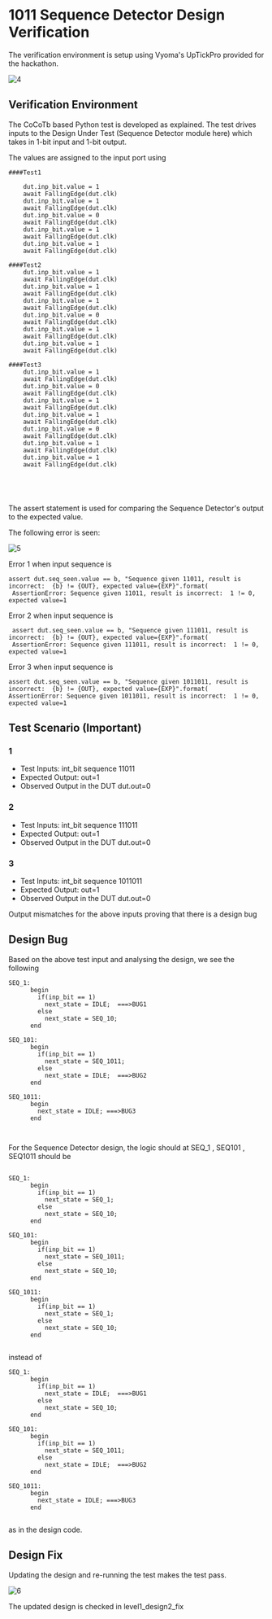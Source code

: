 # 1011 Sequence Detector Design Verification

The verification environment is setup using Vyoma's UpTickPro provided for the hackathon.

![4](https://user-images.githubusercontent.com/59868949/180657296-181a5752-32bf-4d20-9ac7-874928febd9e.png)


## Verification Environment
The CoCoTb based Python test is developed as explained. The test drives inputs to the Design Under Test (Sequence Detector module here) which takes in 1-bit input and 1-bit output.

The values are assigned to the input port using
```
####Test1

    dut.inp_bit.value = 1
    await FallingEdge(dut.clk)
    dut.inp_bit.value = 1
    await FallingEdge(dut.clk)
    dut.inp_bit.value = 0
    await FallingEdge(dut.clk)
    dut.inp_bit.value = 1
    await FallingEdge(dut.clk)
    dut.inp_bit.value = 1
    await FallingEdge(dut.clk)
    
####Test2
    dut.inp_bit.value = 1
    await FallingEdge(dut.clk)
    dut.inp_bit.value = 1
    await FallingEdge(dut.clk)
    dut.inp_bit.value = 1
    await FallingEdge(dut.clk)
    dut.inp_bit.value = 0
    await FallingEdge(dut.clk)
    dut.inp_bit.value = 1
    await FallingEdge(dut.clk)
    dut.inp_bit.value = 1
    await FallingEdge(dut.clk)
    
####Test3  
    dut.inp_bit.value = 1
    await FallingEdge(dut.clk)
    dut.inp_bit.value = 0
    await FallingEdge(dut.clk)
    dut.inp_bit.value = 1
    await FallingEdge(dut.clk)
    dut.inp_bit.value = 1
    await FallingEdge(dut.clk)
    dut.inp_bit.value = 0
    await FallingEdge(dut.clk)
    dut.inp_bit.value = 1
    await FallingEdge(dut.clk)
    dut.inp_bit.value = 1
    await FallingEdge(dut.clk)
    
    

      
```               
       
The assert statement is used for comparing the Sequence Detector's output to the expected value.

The following error is seen:

![5](https://user-images.githubusercontent.com/59868949/180848768-1009059d-e862-4739-b203-ba1221b97c99.png)

Error 1 when input sequence is 
```       
assert dut.seq_seen.value == b, "Sequence given 11011, result is incorrect:  {b} != {OUT}, expected value={EXP}".format(
 AssertionError: Sequence given 11011, result is incorrect:  1 != 0, expected value=1
```
Error 2 when input sequence is
```
 assert dut.seq_seen.value == b, "Sequence given 111011, result is incorrect:  {b} != {OUT}, expected value={EXP}".format(
 AssertionError: Sequence given 111011, result is incorrect:  1 != 0, expected value=1
``` 
Error 3 when input sequence is
```
assert dut.seq_seen.value == b, "Sequence given 1011011, result is incorrect:  {b} != {OUT}, expected value={EXP}".format(
AssertionError: Sequence given 1011011, result is incorrect:  1 != 0, expected value=1
```
                     
## Test Scenario  (Important)
### 1
- Test Inputs: int_bit sequence 11011
- Expected Output: out=1
- Observed Output in the DUT dut.out=0
### 2
- Test Inputs: int_bit sequence 111011
- Expected Output: out=1
- Observed Output in the DUT dut.out=0
### 3
- Test Inputs: int_bit sequence 1011011 
- Expected Output: out=1
- Observed Output in the DUT dut.out=0

Output mismatches for the above inputs proving that there is a design bug

## Design Bug
Based on the above test input and analysing the design, we see the following
```
SEQ_1:
      begin
        if(inp_bit == 1)
          next_state = IDLE;  ===>BUG1 
        else
          next_state = SEQ_10;
      end
      
SEQ_101:
      begin
        if(inp_bit == 1)
          next_state = SEQ_1011;
        else
          next_state = IDLE;  ===>BUG2
      end    
          
SEQ_1011:
      begin
        next_state = IDLE; ===>BUG3
      end          
          
      

```
For the Sequence Detector design, the logic should at SEQ_1 , SEQ101 , SEQ1011 should be 

```

SEQ_1:
      begin
        if(inp_bit == 1)
          next_state = SEQ_1;
        else
          next_state = SEQ_10;
      end 
      
SEQ_101:
      begin
        if(inp_bit == 1)
          next_state = SEQ_1011;
        else
          next_state = SEQ_10;
      end
      
SEQ_1011:
      begin
        if(inp_bit == 1)
          next_state = SEQ_1;
        else
          next_state = SEQ_10;
      end
      
```
      
instead of

```
SEQ_1:
      begin
        if(inp_bit == 1)
          next_state = IDLE;  ===>BUG1 
        else
          next_state = SEQ_10;
      end
      
SEQ_101:
      begin
        if(inp_bit == 1)
          next_state = SEQ_1011;
        else
          next_state = IDLE;  ===>BUG2
      end    
          
SEQ_1011:
      begin
        next_state = IDLE; ===>BUG3
      end     
      
```

as in the design code.



## Design Fix
Updating the design and re-running the test makes the test pass.

![6](https://user-images.githubusercontent.com/59868949/181188504-8ee2a1fb-89bd-48ff-a5b6-e1c5e1ca5fd7.png)



The updated design is checked in level1_design2_fix

